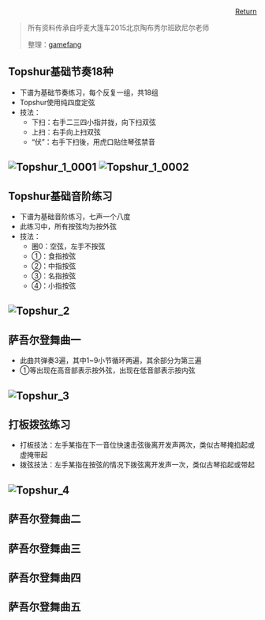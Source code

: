 [<div style="text-align: right">Return</div>](../README.md)

> 所有资料传承自呼麦大篷车2015北京陶布秀尔班欧尼尔老师
>
> 整理：[gamefang](https://github.com/gamefang)

## Topshur基础节奏18种
- 下谱为基础节奏练习，每个反复一组，共18组
- Topshur使用纯四度定弦
- 技法：
    - 下扫：右手二三四小指并拢，向下扫双弦
    - 上扫：右手向上扫双弦
    - “伏”：右手下扫後，用虎口贴住琴弦禁音

![Topshur_1_0001](assets/Topshur_1_0001.png)
![Topshur_1_0002](assets/Topshur_1_0002.png)
---

## Topshur基础音阶练习
- 下谱为基础音阶练习，七声一个八度
- 此练习中，所有按弦均为按外弦
- 技法：
    - 圈0：空弦，左手不按弦
    - ①：食指按弦
    - ②：中指按弦
    - ③：名指按弦
    - ④：小指按弦

![Topshur_2](assets/Topshur_2.png)
---

## 萨吾尔登舞曲一
- 此曲共弹奏3遍，其中1~9小节循环两遍，其余部分为第三遍
- ①等出现在高音部表示按外弦，出现在低音部表示按内弦

![Topshur_3](assets/Topshur_3.png)
---

## 打板拨弦练习
- 打板技法：左手某指在下一音位快速击弦後离开发声两次，类似古琴掩掐起或虚掩带起
- 拨弦技法：左手某指在按弦的情况下拨弦离开发声一次，类似古琴掐起或带起

![Topshur_4](assets/Topshur_4.png)
---

## 萨吾尔登舞曲二
## 萨吾尔登舞曲三
## 萨吾尔登舞曲四
## 萨吾尔登舞曲五
